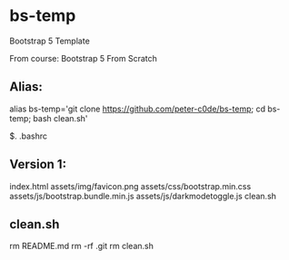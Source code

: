 # bs-temp
Bootstrap 5 Template

From course: Bootstrap 5 From Scratch

## Alias:
alias bs-temp='git clone https://github.com/peter-c0de/bs-temp; cd bs-temp; bash clean.sh'

$. .bashrc

## Version 1:
index.html
assets/img/favicon.png
assets/css/bootstrap.min.css
assets/js/bootstrap.bundle.min.js
assets/js/darkmodetoggle.js
clean.sh

## clean.sh
rm README.md 
rm -rf .git
rm clean.sh


